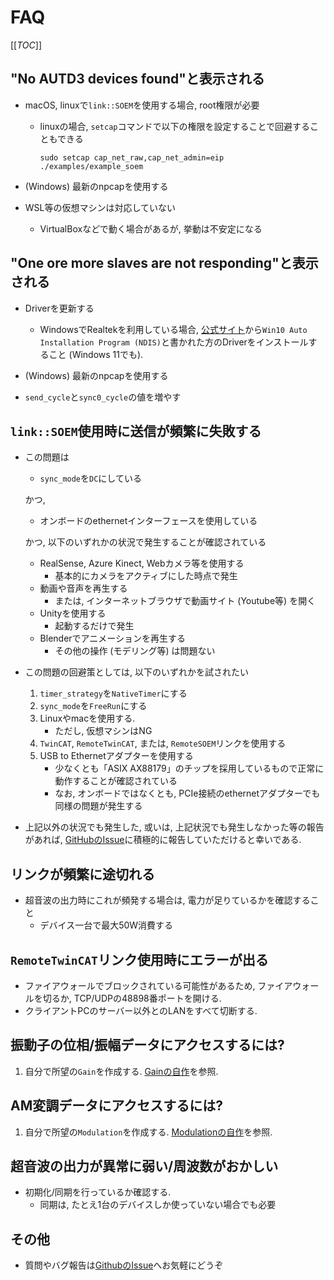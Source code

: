 # FAQ

[[_TOC_]]

## "No AUTD3 devices found"と表示される

- macOS, linuxで`link::SOEM`を使用する場合, root権限が必要

   - linuxの場合, `setcap`コマンドで以下の権限を設定することで回避することもできる
   
      ```shell
      sudo setcap cap_net_raw,cap_net_admin=eip ./examples/example_soem
      ```

- (Windows) 最新のnpcapを使用する

- WSL等の仮想マシンは対応していない
   - VirtualBoxなどで動く場合があるが, 挙動は不安定になる

## "One ore more slaves are not responding"と表示される

- Driverを更新する
   - WindowsでRealtekを利用している場合, [公式サイト](https://www.realtek.com/ja/component/zoo/category/network-interface-controllers-10-100-1000m-gigabit-ethernet-pci-express-software)から`Win10 Auto Installation Program (NDIS)`と書かれた方のDriverをインストールすること (Windows 11でも).

- (Windows) 最新のnpcapを使用する

- `send_cycle`と`sync0_cycle`の値を増やす

## `link::SOEM`使用時に送信が頻繁に失敗する

- この問題は
   * `sync_mode`を`DC`にしている

   かつ,

   * オンボードのethernetインターフェースを使用している

  かつ, 以下のいずれかの状況で発生することが確認されている

   * RealSense, Azure Kinect, Webカメラ等を使用する
      * 基本的にカメラをアクティブにした時点で発生
   * 動画や音声を再生する
      * または, インターネットブラウザで動画サイト (Youtube等) を開く
   * Unityを使用する
      * 起動するだけで発生
   * Blenderでアニメーションを再生する
      * その他の操作 (モデリング等) は問題ない

- この問題の回避策としては, 以下のいずれかを試されたい
  1. `timer_strategy`を`NativeTimer`にする
  1. `sync_mode`を`FreeRun`にする
  1. Linuxやmacを使用する.
     - ただし, 仮想マシンはNG
  1. `TwinCAT`, `RemoteTwinCAT`, または, `RemoteSOEM`リンクを使用する
  1. USB to Ethernetアダプターを使用する
     - 少なくとも「ASIX AX88179」のチップを採用しているもので正常に動作することが確認されている
     - なお, オンボードではなくとも, PCIe接続のethernetアダプターでも同様の問題が発生する

- 上記以外の状況でも発生した, 或いは, 上記状況でも発生しなかった等の報告があれば, [GitHubのIssue](https://github.com/shinolab/autd3/issues/20)に積極的に報告していただけると幸いである.

## リンクが頻繁に途切れる

- 超音波の出力時にこれが頻発する場合は, 電力が足りているかを確認すること
   - デバイス一台で最大50W消費する

## `RemoteTwinCAT`リンク使用時にエラーが出る

- ファイアウォールでブロックされている可能性があるため, ファイアウォールを切るか, TCP/UDPの48898番ポートを開ける.
- クライアントPCのサーバー以外とのLANをすべて切断する.

## 振動子の位相/振幅データにアクセスするには?

1. 自分で所望の`Gain`を作成する. [Gainの自作](../Users_Manual/advanced_examples/custom_gain.md)を参照.

## AM変調データにアクセスするには?

1. 自分で所望の`Modulation`を作成する. [Modulationの自作](../Users_Manual/advanced_examples/custom_modulation.md)を参照.

## 超音波の出力が異常に弱い/周波数がおかしい

- 初期化/同期を行っているか確認する.
   - 同期は, たとえ1台のデバイスしか使っていない場合でも必要

## その他

- 質問やバグ報告は[GithubのIssue](https://github.com/shinolab/autd3/issues)へお気軽にどうぞ
